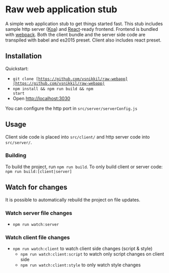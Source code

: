 # Raw web application stub
A simple web application stub to get things started fast. This stub includes sample http server ([Koa](https://github.com/koajs/koa)) and [React](https://github.com/facebook/react)-ready frontend. Frontend is bundled with [webpack](https://github.com/webpack/webpack). Both the client bundle and the server side code are transpiled with babel and es2015 preset. Client also includes react preset.

## Installation
Quickstart:

- <code>git clone [https://github.com/vsnikkil/raw-webapp](https://github.com/vsnikkil/raw-webapp)</code>
- <code>npm install && npm run build && npm start</code>
- Open [http://localhost:3030](http://localhost:3030)

You can configure the http port in <code>src/server/serverConfig.js</code>

## Usage
Client side code is placed into <code>src/client/</code> and http server code into <code>src/server/</code>. 

### Building
To build the project, run <code>npm run build</code>. To only build client or server code: <code>npm run build:[client|server]</code>

## Watch for changes
It is possible to automatically rebuild the project on file updates.

### Watch server file changes
* `npm run watch:server`

### Watch client file changes
* `npm run watch:client` to watch client side changes (script & style)
  * `npm run watch:client:script` to watch only script changes on client side
  * `npm run watch:client:style` to only watch style changes
